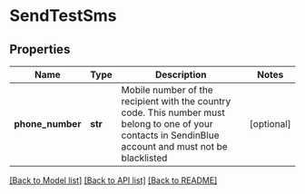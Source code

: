 # SendTestSms

## Properties
Name | Type | Description | Notes
------------ | ------------- | ------------- | -------------
**phone_number** | **str** | Mobile number of the recipient with the country code. This number must belong to one of your contacts in SendinBlue account and must not be blacklisted | [optional] 

[[Back to Model list]](../README.md#documentation-for-models) [[Back to API list]](../README.md#documentation-for-api-endpoints) [[Back to README]](../README.md)

